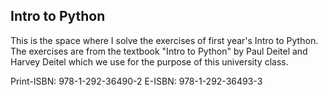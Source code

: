 ## Intro to Python

This is the space where I solve the exercises of first year's Intro to Python. 
The exercises are from the textbook "Intro to Python" by  Paul Deitel and Harvey Deitel which we use for the purpose of this university class.

Print-ISBN: 978-1-292-36490-2
E-ISBN: 978-1-292-36493-3


